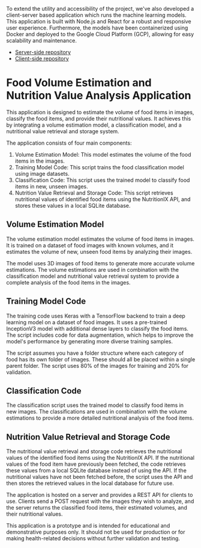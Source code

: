To extend the utility and accessibility of the project, we've also developed a client-server based application which runs the machine learning models. This application is built with Node.js and React for a robust and responsive user experience. Furthermore, the models have been containerized using Docker and deployed to the Google Cloud Platform (GCP), allowing for easy scalability and maintenance.
* [Server-side repository](https://github.com/SamerArkab/volume_classification_server)
* [Client-side repository](https://github.com/SamerArkab/volume_classification_client)

# Food Volume Estimation and Nutrition Value Analysis Application

This application is designed to estimate the volume of food items in images, classify the food items, and provide their nutritional values. It achieves this by integrating a volume estimation model, a classification model, and a nutritional value retrieval and storage system.

The application consists of four main components:

1. Volume Estimation Model: This model estimates the volume of the food items in the images.
2. Training Model Code: This script trains the food classification model using image datasets.
3. Classification Code: This script uses the trained model to classify food items in new, unseen images.
4. Nutrition Value Retrieval and Storage Code: This script retrieves nutritional values of identified food items using the NutritionIX API, and stores these values in a local SQLite database.

## Volume Estimation Model

The volume estimation model estimates the volume of food items in images. It is trained on a dataset of food images with known volumes, and it estimates the volume of new, unseen food items by analyzing their images.

The model uses 3D images of food items to generate more accurate volume estimations. The volume estimations are used in combination with the classification model and nutritional value retrieval system to provide a complete analysis of the food items in the images.

## Training Model Code

The training code uses Keras with a TensorFlow backend to train a deep learning model on a dataset of food images. It uses a pre-trained InceptionV3 model with additional dense layers to classify the food items. The script includes code for data augmentation, which helps to improve the model's performance by generating more diverse training samples.

The script assumes you have a folder structure where each category of food has its own folder of images. These should all be placed within a single parent folder. The script uses 80% of the images for training and 20% for validation.

## Classification Code

The classification script uses the trained model to classify food items in new images. The classifications are used in combination with the volume estimations to provide a more detailed nutritional analysis of the food items.

## Nutrition Value Retrieval and Storage Code

The nutritional value retrieval and storage code retrieves the nutritional values of the identified food items using the NutritionIX API. If the nutritional values of the food item have previously been fetched, the code retrieves these values from a local SQLite database instead of using the API. If the nutritional values have not been fetched before, the script uses the API and then stores the retrieved values in the local database for future use.

The application is hosted on a server and provides a REST API for clients to use. Clients send a POST request with the images they wish to analyze, and the server returns the classified food items, their estimated volumes, and their nutritional values.

This application is a prototype and is intended for educational and demonstrative purposes only. It should not be used for production or for making health-related decisions without further validation and testing.
